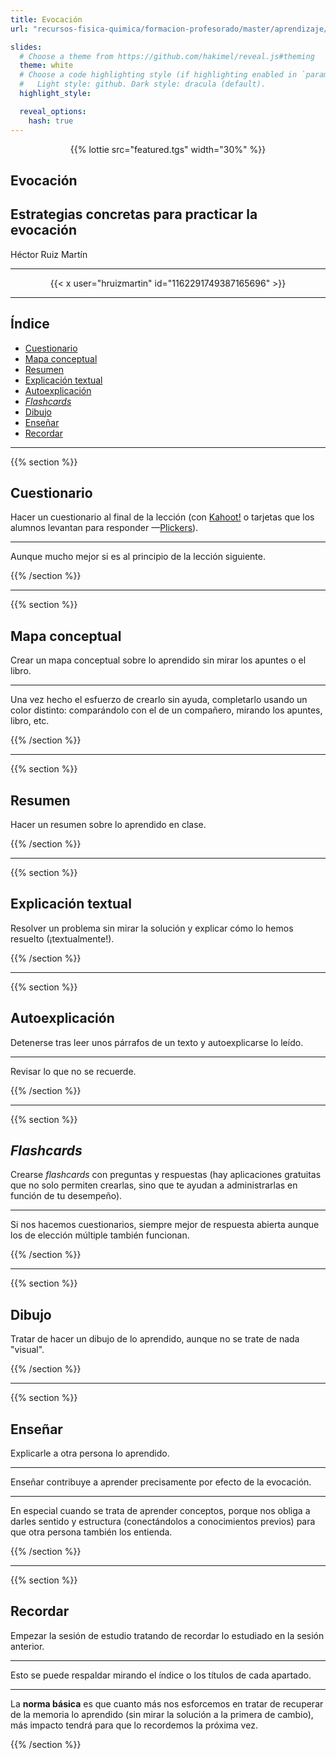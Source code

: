 ```yaml
---
title: Evocación
url: "recursos-fisica-quimica/formacion-profesorado/master/aprendizaje/evocacion"

slides:
  # Choose a theme from https://github.com/hakimel/reveal.js#theming
  theme: white
  # Choose a code highlighting style (if highlighting enabled in `params.toml`)
  #   Light style: github. Dark style: dracula (default).
  highlight_style:

  reveal_options:
    hash: true
---
```


<script src="https://unpkg.com/@lottiefiles/lottie-player@latest/dist/tgs-player.js"></script>

<section data-background-image="/media/logo-diapositivas.svg, logo-uc.svg" data-background-size="10%, 10%" data-background-position="3.629% 5%, 96.371% 5%">

<div align="center">
{{% lottie src="featured.tgs" width="30%" %}}
</div>

# Evocación

## Estrategias concretas para practicar la evocación

Héctor Ruiz Martín

---

<div align="center">
{{< x user="hruizmartin" id="1162291749387165696" >}}
</div>

---

## Índice

- [Cuestionario](#/1)
- [Mapa conceptual](#/2)
- [Resumen](#/3)
- [Explicación textual](#/4)
- [Autoexplicación](#/5)
- [*Flashcards*](#/6)
- [Dibujo](#/7)
- [Enseñar](#/8)
- [Recordar](#/9)

</section>

---

{{% section %}}

## Cuestionario

Hacer un cuestionario al final de la lección (con [Kahoot!](https://kahoot.com) o tarjetas que los alumnos levantan para responder &mdash;[Plickers](https://get.plickers.com)).

---

Aunque mucho mejor si es al principio de la lección siguiente.

{{% /section %}}

---

{{% section %}}

## Mapa conceptual

Crear un mapa conceptual sobre lo aprendido sin mirar los apuntes o el libro.

---

Una vez hecho el esfuerzo de crearlo sin ayuda, completarlo usando un color distinto: comparándolo con el de un compañero, mirando los apuntes, libro, etc.

{{% /section %}}

---

{{% section %}}

## Resumen

Hacer un resumen sobre lo aprendido en clase.

{{% /section %}}

---

{{% section %}}

## Explicación textual

Resolver un problema sin mirar la solución y explicar cómo lo hemos resuelto (¡textualmente!).

{{% /section %}}

---

{{% section %}}

## Autoexplicación

Detenerse tras leer unos párrafos de un texto y autoexplicarse lo leído.

---

Revisar lo que no se recuerde.

{{% /section %}}

---

{{% section %}}

## *Flashcards*

Crearse *flashcards* con preguntas y respuestas (hay aplicaciones gratuitas que no solo permiten crearlas, sino que te ayudan a administrarlas en función de tu desempeño).

---

Si nos hacemos cuestionarios, siempre mejor de respuesta abierta aunque los de elección múltiple también funcionan.

{{% /section %}}

---

{{% section %}}

## Dibujo

Tratar de hacer un dibujo de lo aprendido, aunque no se trate de nada "visual".

{{% /section %}}

---

{{% section %}}

## Enseñar

Explicarle a otra persona lo aprendido.

---

Enseñar contribuye a aprender precisamente por efecto de la evocación.

---

En especial cuando se trata de aprender conceptos, porque nos obliga a darles sentido y estructura (conectándolos a conocimientos previos) para que otra persona también los entienda.

{{% /section %}}

---

{{% section %}}

## Recordar

Empezar la sesión de estudio tratando de recordar lo estudiado en la sesión anterior.

---

Esto se puede respaldar mirando el índice o los títulos de cada apartado.

---

La **norma básica** es que cuanto más nos esforcemos en tratar de recuperar de la memoria lo aprendido (sin mirar la solución a la primera de cambio), más impacto tendrá para que lo recordemos la próxima vez.

{{% /section %}}